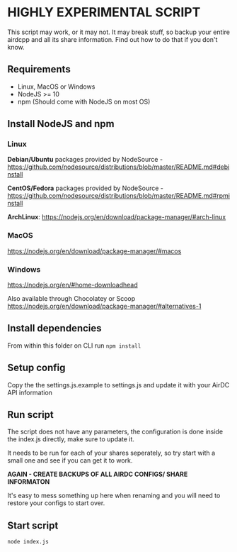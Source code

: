 # HIGHLY EXPERIMENTAL SCRIPT

This script may work, or it may not. It may break stuff, so backup your entire airdcpp and all its share information. Find out how to do that if you don't know.

## Requirements
* Linux, MacOS or Windows
* NodeJS >= 10
* npm (Should come with NodeJS on most OS)

## Install NodeJS and npm

### Linux

**Debian/Ubuntu** packages provided by NodeSource - https://github.com/nodesource/distributions/blob/master/README.md#debinstall

**CentOS/Fedora** packages provided by NodeSource - https://github.com/nodesource/distributions/blob/master/README.md#rpminstall

**ArchLinux**: https://nodejs.org/en/download/package-manager/#arch-linux

### MacOS
https://nodejs.org/en/download/package-manager/#macos

### Windows
https://nodejs.org/en/#home-downloadhead

Also available through Chocolatey or Scoop
https://nodejs.org/en/download/package-manager/#alternatives-1

## Install dependencies

From within this folder on CLI run `npm install`

## Setup config

Copy the the settings.js.example to settings.js and update it with your AirDC API information

## Run script

The script does not have any parameters, the configuration is done inside the index.js directly, make sure to update it.

It needs to be run for each of your shares seperately, so try start with a small one and see if you can get it to work.

**AGAIN - CREATE BACKUPS OF ALL AIRDC CONFIGS/ SHARE INFORMATON**

It's easy to mess something up here when renaming and you will need to restore your configs to start over.

## Start script

`node index.js`

